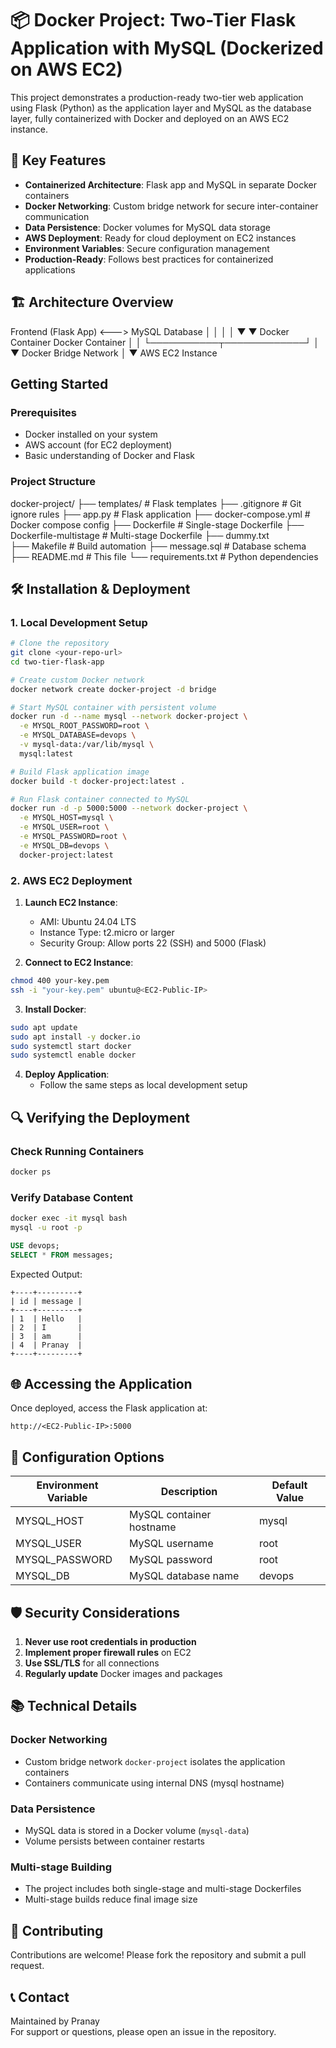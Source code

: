 # 📦 Docker Project: Two-Tier Flask Application with MySQL (Dockerized on AWS EC2)

This project demonstrates a production-ready two-tier web application using Flask (Python) as the application layer and MySQL as the database layer, fully containerized with Docker and deployed on an AWS EC2 instance.

## 🌟 Key Features

- **Containerized Architecture**: Flask app and MySQL in separate Docker containers
- **Docker Networking**: Custom bridge network for secure inter-container communication
- **Data Persistence**: Docker volumes for MySQL data storage
- **AWS Deployment**: Ready for cloud deployment on EC2 instances
- **Environment Variables**: Secure configuration management
- **Production-Ready**: Follows best practices for containerized applications

## 🏗️ Architecture Overview

Frontend (Flask App) <---> MySQL Database
│ │
│ │
▼ ▼
Docker Container Docker Container
│ │
└───────────┬─────────────┘
│
▼
Docker Bridge Network
│
▼
AWS EC2 Instance

##   Getting Started

### Prerequisites

- Docker installed on your system
- AWS account (for EC2 deployment)
- Basic understanding of Docker and Flask

### Project Structure

docker-project/
├── templates/             # Flask templates
├── .gitignore             # Git ignore rules
├── app.py                 # Flask application
├── docker-compose.yml     # Docker compose config
├── Dockerfile             # Single-stage Dockerfile
├── Dockerfile-multistage  # Multi-stage Dockerfile
├── dummy.txt              
├── Makefile               # Build automation
├── message.sql            # Database schema
├── README.md              # This file
└── requirements.txt       # Python dependencies

## 🛠️ Installation & Deployment

### 1. Local Development Setup

```bash
# Clone the repository
git clone <your-repo-url>
cd two-tier-flask-app

# Create custom Docker network
docker network create docker-project -d bridge

# Start MySQL container with persistent volume
docker run -d --name mysql --network docker-project \
  -e MYSQL_ROOT_PASSWORD=root \
  -e MYSQL_DATABASE=devops \
  -v mysql-data:/var/lib/mysql \
  mysql:latest

# Build Flask application image
docker build -t docker-project:latest .

# Run Flask container connected to MySQL
docker run -d -p 5000:5000 --network docker-project \
  -e MYSQL_HOST=mysql \
  -e MYSQL_USER=root \
  -e MYSQL_PASSWORD=root \
  -e MYSQL_DB=devops \
  docker-project:latest
```

### 2. AWS EC2 Deployment

1. **Launch EC2 Instance**:
   - AMI: Ubuntu 24.04 LTS
   - Instance Type: t2.micro or larger
   - Security Group: Allow ports 22 (SSH) and 5000 (Flask)

2. **Connect to EC2 Instance**:
```bash
chmod 400 your-key.pem
ssh -i "your-key.pem" ubuntu@<EC2-Public-IP>
```

3. **Install Docker**:
```bash
sudo apt update
sudo apt install -y docker.io
sudo systemctl start docker
sudo systemctl enable docker
```

4. **Deploy Application**:
   - Follow the same steps as local development setup

## 🔍 Verifying the Deployment

### Check Running Containers
```bash
docker ps
```

### Verify Database Content
```bash
docker exec -it mysql bash
mysql -u root -p
```
```sql
USE devops;
SELECT * FROM messages;
```

Expected Output:
```
+----+---------+
| id | message |
+----+---------+
| 1  | Hello   |
| 2  | I       |
| 3  | am      |
| 4  | Pranay  |
+----+---------+
```

## 🌐 Accessing the Application

Once deployed, access the Flask application at:
```
http://<EC2-Public-IP>:5000
```

## 🔧 Configuration Options

| Environment Variable | Description                          | Default Value |
|-----------------------|--------------------------------------|---------------|
| MYSQL_HOST            | MySQL container hostname             | mysql         |
| MYSQL_USER            | MySQL username                       | root          |
| MYSQL_PASSWORD        | MySQL password                       | root          |
| MYSQL_DB              | MySQL database name                  | devops        |

## 🛡️ Security Considerations

1. **Never use root credentials in production**
2. **Implement proper firewall rules** on EC2
3. **Use SSL/TLS** for all connections
4. **Regularly update** Docker images and packages

## 📚 Technical Details

### Docker Networking
- Custom bridge network `docker-project` isolates the application containers
- Containers communicate using internal DNS (mysql hostname)

### Data Persistence
- MySQL data is stored in a Docker volume (`mysql-data`)
- Volume persists between container restarts

### Multi-stage Building
- The project includes both single-stage and multi-stage Dockerfiles
- Multi-stage builds reduce final image size

## 🤝 Contributing

Contributions are welcome! Please fork the repository and submit a pull request.

## 📞 Contact

Maintained by Pranay  
For support or questions, please open an issue in the repository.
